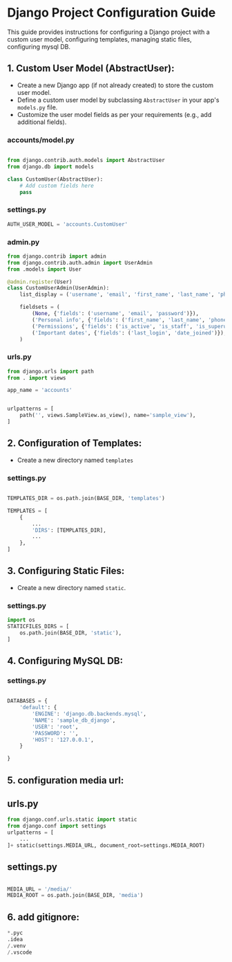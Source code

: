 # Django Project Configuration Guide

This guide provides instructions for configuring a Django project with a custom user model, configuring templates, managing static files, configuring mysql DB.

## 1. Custom User Model (AbstractUser):


- Create a new Django app (if not already created) to store the custom user model.
- Define a custom user model by subclassing `AbstractUser` in your app's `models.py` file.
- Customize the user model fields as per your requirements (e.g., add additional fields).

### accounts/model.py
```python

from django.contrib.auth.models import AbstractUser
from django.db import models

class CustomUser(AbstractUser):
    # Add custom fields here
    pass
```

### settings.py
```python
AUTH_USER_MODEL = 'accounts.CustomUser'
```


### admin.py
```python
from django.contrib import admin
from django.contrib.auth.admin import UserAdmin
from .models import User

@admin.register(User)
class CustomUserAdmin(UserAdmin):
    list_display = ('username', 'email', 'first_name', 'last_name', 'phone_number')

    fieldsets = (
        (None, {'fields': ('username', 'email', 'password')}),
        ('Personal info', {'fields': ('first_name', 'last_name', 'phone_number')}),
        ('Permissions', {'fields': ('is_active', 'is_staff', 'is_superuser', 'groups', 'user_permissions')}),
        ('Important dates', {'fields': ('last_login', 'date_joined')}),
    )
```
### urls.py
``` python
from django.urls import path
from . import views

app_name = 'accounts'


urlpatterns = [
    path('', views.SampleView.as_view(), name='sample_view'),
]
```
## 2. Configuration of Templates:

- Create a new directory named `templates`

### settings.py
```python

TEMPLATES_DIR = os.path.join(BASE_DIR, 'templates')

TEMPLATES = [
    {
        ...
        'DIRS': [TEMPLATES_DIR],
        ...
    },
]

```

## 3. Configuring Static Files:

- Create a new directory named `static`.

### settings.py
```python
import os
STATICFILES_DIRS = [
    os.path.join(BASE_DIR, 'static'),
]

```

## 4. Configuring MySQL DB:

### settings.py
```python

DATABASES = {
    'default': {
        'ENGINE': 'django.db.backends.mysql',
        'NAME': 'sample_db_django',
        'USER': 'root',
        'PASSWORD': '',
        'HOST': '127.0.0.1',
    }

}
```

## 5. configuration media url:
## urls.py
``` python
from django.conf.urls.static import static
from django.conf import settings
urlpatterns = [
    ...
]+ static(settings.MEDIA_URL, document_root=settings.MEDIA_ROOT)
```
## settings.py
```python

MEDIA_URL = '/media/'
MEDIA_ROOT = os.path.join(BASE_DIR, 'media')

```

## 6. add gitignore:
``` python
*.pyc
.idea
/.venv
/.vscode

```





